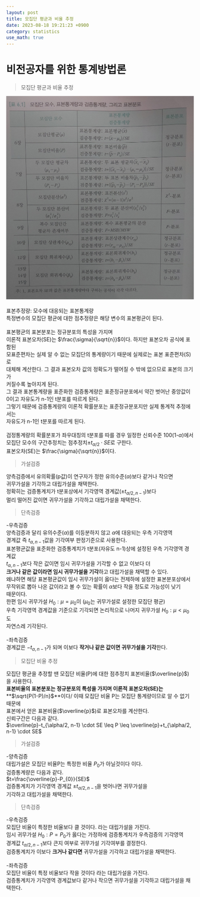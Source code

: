 ```yaml
---
layout: post
title: 모집단 평균과 비율 추정  
date: 2023-08-18 19:21:23 +0900
category: statistics 
use_math: true
---
```

# 비전공자를 위한 통계방법론    
> 모집단 평균과 비율 추정

![그림1](https://github.com/shina1221/shina1221.github.io/blob/main/_posts/%EB%8F%84%EC%84%9C/%EB%B9%84%EC%A0%84%EA%B3%B5%EC%9E%90%EB%A5%BC%20%EC%9C%84%ED%95%9C%20%ED%86%B5%EA%B3%84%EB%B0%A9%EB%B2%95%EB%A1%A0/img/%EB%AA%A8%EC%A7%91%EB%8B%A8%EB%AA%A8%EC%88%98_%ED%91%9C%EB%B3%B8%ED%86%B5%EA%B3%84%EB%9F%89%EA%B3%BC%EA%B2%80%EC%A6%9D%ED%86%B5%EA%B3%84%EB%9F%89_%ED%91%9C%EB%B3%B8%ED%91%BC%ED%8F%AC.jpg)
<br>  
표본추정량: 모수에 대응되는 표본통계량  
특정변수의 모집단 평균에 대한 점추정량은 해당 변수의 표본평균이 된다.
<br>  
표본평균의 표본분포는 정규분포의 특성을 가지며  
이론적 표본오차(SE)는 $\frac{\sigma}{\sqrt{n}}$이다. 하지만 표본오차 공식에 포함된   
모표준편차는 실제 알 수 없는 모집단의 통계량이기 때문에 실제로는 표본 표준편차(S)로  
대체해 계산한다. 그 결과 표본오차 값의 정확도가 떨어질 수 밖에 없으므로 표본의 크기가  
커질수록 높아지게 된다.  
그 결과 표본통계량을 표준화한 검증통계량은 표준정규분포에서 약간 벗어난 
중앙값이 0이고 자유도가 n-1인 t분포를 따르게 된다.  
그렇기 때문에 검증통계량의 이론적 확률분포는 표준정규분포지만 실제 통계적 추정에서는  
자유도가 n-1인 t분포를 따르게 된다.
<br>  
검정통계량의 확률분포가 좌우대칭의 t분포를 따를 경우 일정한 신뢰수준 100(1-$\alpha$)에서 모집단 모수의 구간추정치는 점추정치$\pm t_{\alpha/2}\cdot SE$로 구한다.  
표본오차(SE)는 $\frac{\sigma}{\sqrt{n}}$이다.
<br>  
> 가설검증  

양측검증에서 유의확률(p값)이 연구자가 정한 유의수준($\alpha$)보다 같거나 작으면  
귀무가설을 기각하고 대립가설을 채택한다.  
정확히는 검증통계치가 t분포상에서 기각영역 경계값($\pm t_{\alpha/2, n-1}$)보다  
멀리 떨어진 값이면 귀무가설을 기각하고 대립가설을 채택한다.
<br>  
> 단측검증

-우측검증  
양측검증과 달리 유의수준($\alpha$)를 이등분하지 않고 $\alpha$에 대응되는 우측 기각영역  
경계값 즉 $t_{\alpha, n-1}$값을 기각여부 판정기준으로 사용한다.  
표본평균값을 표준화한 검증통계치가 t분포(자유도 n-1)상에 설정된 우측 기각영역 경계값  
$t_{\alpha,n-1}$보다 작은 값이면 임시 귀무가설을 기각할 수 없고 이보다 더  
**크거나 같은 값이라면 임시 귀무가설을 기각**하고 대립가설을 채택할 수 있다.    
왜냐하면 해당 표본평균값이 임시 귀무가설이 옳다는 전제하에 설정한 표본분포상에서  
무작위로 뽑아 나온 값이라고 볼 수 있는 확률이 $\alpha$보다 작을 정도로 가능성이 낮기  
때문이다.  
한편 임시 귀무가설 $H_{0}:\mu=\mu_{0}$이 ($\mu_{0}$는 귀무가설로 설정한 모집단 평균)  
우측 기각영역 경계값을 기준으로 기각되면 논리적으로 나머지 귀무가설 $H_{0}:\mu<\mu_{0}$도  
자연스레 기각된다.
<br>  
-좌측검증  
경계값은 $-t_{\alpha,n-1}$가 되며 이보다 **작거나 같은 값이면 귀무가설을 기각**한다.
<br>  
> 모집단 비율 추정  

모집단 평균을 추정할 땐 모집단 비율(P)에 대한 점추정치 표본비율($\overline{p}$)을 사용한다.  
**표본비율의 표본분포는 정규분포의 특성을 가지며 이론적 표본오차(SE)는** 
**$\sqrt{P(1-P)/n}$**이다/ 이때 모집단 비율 P는 모집단 통계량이므로 알 수 없기 때문에  
표본에서 얻은 표본비율($\overline{p}$)로 표본오차를 계산한다.  
신뢰구간은 다음과 같다.  
$\overline{p}-t_{\alpha/2, n-1} \cdot SE \leq P \leq \overline{p}+t_{\alpha/2, n-1} \cdot SE$
<br>  
> 가설검증  

-양측검증  
대립가설은 모집단 비율P는 특정한 비율 $P_{0}$가 아닐것이다 이다.  
검증통계량은 다음과 같다.  
$t=\frac{\overline{p}-P_{0}}{SE}$  
검증통계치가 기각영역 경계값 $\pm t_{\alpha/2, n-1}$을 벗어나면 귀무가설을  
기각하고 대립가설을 채택한다.
<br>  
> 단측검증  

-우측검증  
모집단 비율이 특정한 비율보다 클 것이다. 라는 대립가설을 가진다.  
임시 귀무가설 $H_{0}:P=P_{0}$가 옳다는 가정하에 검증통계치가 우측검증의 기각영역  
경계값 $t_{\alpha/2, n-1}$보다 큰지 여부로 귀무가설 기각여부를 결정한다.  
검증통계치가 이보다 **크거나 같다면** 귀무가설을 기각하고 대립가설을 채택한다.
<br>  
-좌측검증  
모집단 비율이 특정 비율보다 작을 것이다 라는 대립가설을 가진다.  
검증통계치가 기각영역 경계값보다 같거나 작으면 귀무가설을 기각하고 대립가설을 채택한다.
<br>  

  

